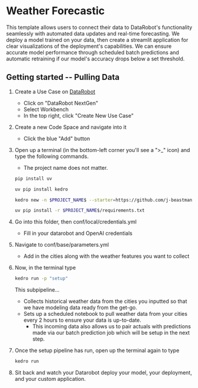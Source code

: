 # Weather Forecastic

This template allows users to connect their data to DataRobot's functionality seamlessly with automated data updates and real-time forecasting. We deploy a model trained on your data, then create a streamlit application for clear visualizations of the deployment's capabilities. We can ensure accurate model performance through scheduled batch predictions and automatic retraining if our model's accuracy drops below a set threshold.

## Getting started -- Pulling Data
1. Create a Use Case on [DataRobot](app.datarobot.com)
   - Click on "DataRobot NextGen"
   - Select Workbench
   - In the top right, click "Create New Use Case"

2. Create a new Code Space and navigate into it
   - Click the blue "Add" button

3. Open up a terminal (in the bottom-left corner you'll see a ">_" icon) and type the following commands.
   - The project name does not matter.
   ```bash
   pip install uv
   ```
   ```bash
   uv pip install kedro
   ```
   ```bash
   kedro new -n $PROJECT_NAME$ --starter=https://github.com/j-beastman/WeatherForecastic.git --checkout master
   ```
   ```bash
   uv pip install -r $PROJECT_NAME$/requirements.txt
   ```

4. Go into this folder, then conf/local/credentials.yml
   - Fill in your datarobot and OpenAI credentials

5. Navigate to conf/base/parameters.yml
   - Add in the cities along with the weather features you want to collect

6. Now, in the terminal type 
   ```bash
   kedro run -p "setup"
   ```
   This subpipeline...
   - Collects historical weather data from the cities you inputted so that we have modeling data ready from the get-go.
   - Sets up a scheduled notebook to pull weather data from your cities every 2 hours to ensure your data is up-to-date.
      - This incoming data also allows us to pair actuals with predictions made via our batch prediction job which will be setup in the next step.

7. Once the setup pipeline has run, open up the terminal again to type
   ```bash
   kedro run
   ```

8. Sit back and watch your Datarobot deploy your model, your deployment, and your custom application. 
